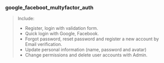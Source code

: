### google_faceboot_multyfactor_auth

> Include:
> + Register, login with validation form.
> + Quick login with Google, Facebook.
> + Forgot password, reset password and register a new account by Email verification.
> + Update personal information (name, password and avatar)
> + Change permissions and delete user accounts with Admin.
